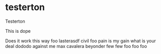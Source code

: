 # testerton
Testerton

This is dope

Does it work this way
foo
lasterasdf
civil
foo
pain is my gain
what is your deal
dododo
against me
max cavalera
beyonder
few
few
foo
foo
foo
